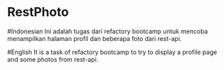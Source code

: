 # RestPhoto


#Indonesian
Ini adalah tugas dari refactory bootcamp untuk mencoba menampilkan halaman profil dan beberapa foto dari rest-api.





#English
It is a task of refactory bootcamp to try to display a profile page and some photos from rest-api.
